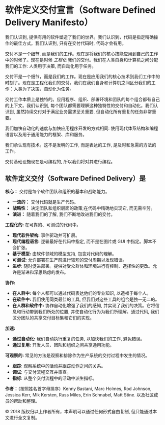 # 软件定义交付宣言（Software Defined Delivery Manifesto）

我们认识到, 提供有用的软件塑造了我们的世界。我们认识到，代码是指定精确操作的最佳方式。我们认识到, 只有在交付代码时, 代码才会有用。

交付不是一个细节, 而是我们的工作。现在是将我们的核心技能应用到自己的工作中的时候了。现在是时候 *工程化* 我们的交付。我们在人类自身和计算机之间分配我们的工作: 人类用于决策, 而自动化用于任务。

交付不是一个细节，而是我们的工作。现在是应用我们的核心技术到我们工作中的时刻了。现在是工程化我们的交付。我们在我们自身和计算机之间区分我们的工作：人类为了决策，自动化为任务。

交付工作本质上是独特的。应用程序、组织、部署环境和团队的每个组合都有自己的上下文。我们认识到, 每个团队都需要理解这种独特性的交付和自动化。我们认识到, 虽然持续交付对于满足业务需求至关重要, 但自动化所有重复的任务非常重要。

我们加快自动化的速度与加快应用程序开发的方式相同: 使用现代体系结构和编程语言以及用于通用能力的框架、库和服务。

我们承认现有技术。这不是发明的工作, 而是表达的工作, 是及时和急需的方法的工作。

交付基础设施现在是可编程的, 所以我们将对其进行编程。

## 软件定义交付（Software Defined Delivery）是

**核心：** 交付是每个软件团队和组织的基本和战略能力。

- **一流的：** 交付代码就是生产代码。
- **战略性：** 决定团队和组织层面的政策;在代码中精确地实现它, 而无需辛劳。
- **演进：** 随着我们的了解, 我们不断地改进我们的交付。

**工程化的:** 在可靠的、可测试的代码中。

- **现代软件架构:** 事件驱动并可扩展。
- **现代编程语言:** 逻辑最好在代码中指定, 而不是在图片或 GUI 中指定。脚本不会扩张。
- **基于模型:** 由软件领域的模型支持, 包含对代码的理解。
- **可测试:** 允许部署在生产前进行较短的交付周期以发现错误。
- **进步:** 随时促进部署。提供对受众群体和环境进行有控制、选择性的更改。允许是渐进和深思熟虑的发布。

**协作:**

- **在人群中:** 每个人都可以通过代码表达他们的专业知识, 以造福于每个人。
- **在软件中:** 我们使用同类最佳的工具, 但我们对这些工具的组合是独一无二的。
- **在人群和软件中:** 协作自动化增强了我们的感知, 并实现了我们的决策。它将信息和行动带到我们所处的位置, 并使自动化行为为我们所理解。通过代码, 我们区分团队的共享交付目标集和它们的实现。

**加速:**

- **通过自动化:** 我们自动执行重复的任务, 以加快我们的工作, 避免错误。
- **通过复用:** 开发人员、团队和组织之间共享通用功能。

**可观察的:** 常见的方法是观察和排除作为生产系统的交付过程中发生的情况。

- **跟踪:** 观察系统中的活动并跟踪动作之间的关系。
- **调试:** 与交付流程交互并审查。
- **指标:** 从整个交付流程中的活动中派生指标。

**作者：**（按照姓名首字母排序）Kenny Bastani, Marc Holmes, Rod Johnson, Jessica Kerr, Mik Kersten, Russ Miles, Erin Schnabel, Matt Stine. 以及社区成员的帮助和整理。

© 2018 版权归以上作者所有，本声明可以通过任何形式自由复制, 但只能通过本文进行全文复制。